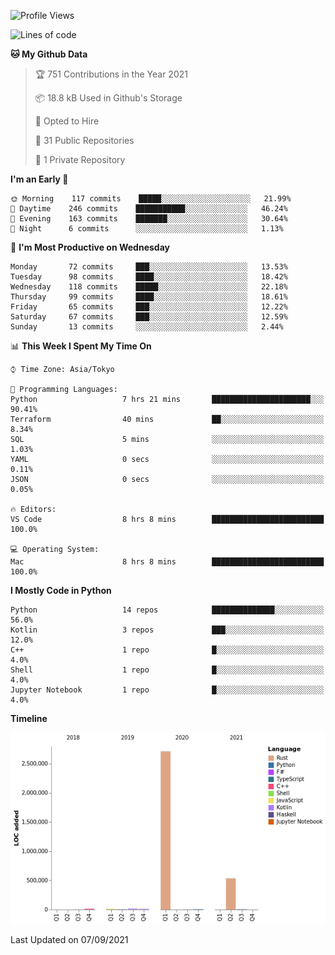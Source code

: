 <!--START_SECTION:waka-->
![Profile Views](http://img.shields.io/badge/Profile%20Views-0-blue)

![Lines of code](https://img.shields.io/badge/From%20Hello%20World%20I%27ve%20Written-3.3%20million%20lines%20of%20code-blue)

**🐱 My Github Data** 

> 🏆 751 Contributions in the Year 2021
 > 
> 📦 18.8 kB Used in Github's Storage 
 > 
> 💼 Opted to Hire
 > 
> 📜 31 Public Repositories 
 > 
> 🔑 1 Private Repository 
 > 
**I'm an Early 🐤** 

```text
🌞 Morning    117 commits    █████░░░░░░░░░░░░░░░░░░░░   21.99% 
🌆 Daytime    246 commits    ███████████░░░░░░░░░░░░░░   46.24% 
🌃 Evening    163 commits    ███████░░░░░░░░░░░░░░░░░░   30.64% 
🌙 Night      6 commits      ░░░░░░░░░░░░░░░░░░░░░░░░░   1.13%

```
📅 **I'm Most Productive on Wednesday** 

```text
Monday       72 commits     ███░░░░░░░░░░░░░░░░░░░░░░   13.53% 
Tuesday      98 commits     ████░░░░░░░░░░░░░░░░░░░░░   18.42% 
Wednesday    118 commits    █████░░░░░░░░░░░░░░░░░░░░   22.18% 
Thursday     99 commits     ████░░░░░░░░░░░░░░░░░░░░░   18.61% 
Friday       65 commits     ███░░░░░░░░░░░░░░░░░░░░░░   12.22% 
Saturday     67 commits     ███░░░░░░░░░░░░░░░░░░░░░░   12.59% 
Sunday       13 commits     ░░░░░░░░░░░░░░░░░░░░░░░░░   2.44%

```


📊 **This Week I Spent My Time On** 

```text
⌚︎ Time Zone: Asia/Tokyo

💬 Programming Languages: 
Python                   7 hrs 21 mins       ██████████████████████░░░   90.41% 
Terraform                40 mins             ██░░░░░░░░░░░░░░░░░░░░░░░   8.34% 
SQL                      5 mins              ░░░░░░░░░░░░░░░░░░░░░░░░░   1.03% 
YAML                     0 secs              ░░░░░░░░░░░░░░░░░░░░░░░░░   0.11% 
JSON                     0 secs              ░░░░░░░░░░░░░░░░░░░░░░░░░   0.05%

🔥 Editors: 
VS Code                  8 hrs 8 mins        █████████████████████████   100.0%

💻 Operating System: 
Mac                      8 hrs 8 mins        █████████████████████████   100.0%

```

**I Mostly Code in Python** 

```text
Python                   14 repos            ██████████████░░░░░░░░░░░   56.0% 
Kotlin                   3 repos             ███░░░░░░░░░░░░░░░░░░░░░░   12.0% 
C++                      1 repo              █░░░░░░░░░░░░░░░░░░░░░░░░   4.0% 
Shell                    1 repo              █░░░░░░░░░░░░░░░░░░░░░░░░   4.0% 
Jupyter Notebook         1 repo              █░░░░░░░░░░░░░░░░░░░░░░░░   4.0%

```


**Timeline**

![Chart not found](https://raw.githubusercontent.com/kitagawa-hr/kitagawa-hr/main/charts/bar_graph.png) 


 Last Updated on 07/09/2021
<!--END_SECTION:waka-->
